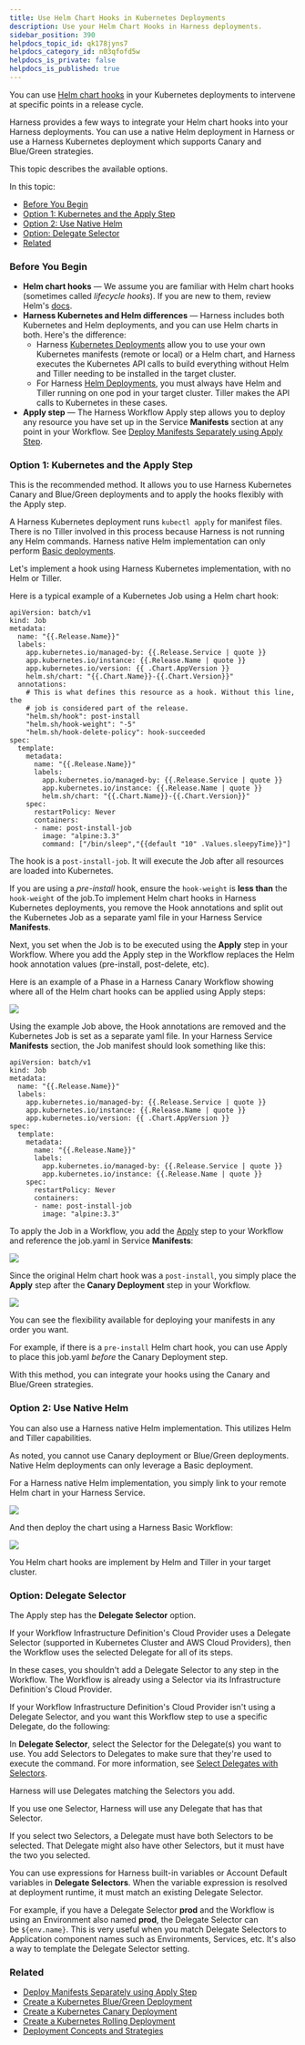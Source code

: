 ```yaml
---
title: Use Helm Chart Hooks in Kubernetes Deployments
description: Use your Helm Chart Hooks in Harness deployments.
sidebar_position: 390 
helpdocs_topic_id: qk178jyns7
helpdocs_category_id: n03qfofd5w
helpdocs_is_private: false
helpdocs_is_published: true
---
```


You can use [Helm chart hooks](https://helm.sh/docs/topics/charts_hooks/) in your Kubernetes deployments to intervene at specific points in a release cycle.

Harness provides a few ways to integrate your Helm chart hooks into your Harness deployments. You can use a native Helm deployment in Harness or use a Harness Kubernetes deployment which supports Canary and Blue/Green strategies.

This topic describes the available options.

In this topic:

* [Before You Begin](#before_you_begin)
* [Option 1: Kubernetes and the Apply Step](#option_1_kubernetes_and_the_apply_step)
* [Option 2: Use Native Helm](#option_2_use_native_helm)
* [Option: Delegate Selector](#option_delegate_selector)
* [Related](#related)

### Before You Begin

* **Helm chart hooks** — We assume you are familiar with Helm chart hooks (sometimes called *lifecycle hooks*). If you are new to them, review Helm's [docs](https://helm.sh/docs/topics/charts_hooks/).
* **Harness Kubernetes and Helm differences** — Harness includes both Kubernetes and Helm deployments, and you can use Helm charts in both. Here's the difference:
	+ Harness [Kubernetes Deployments](kubernetes-deployments-overview.md) allow you to use your own Kubernetes manifests (remote or local) or a Helm chart, and Harness executes the Kubernetes API calls to build everything without Helm and Tiller needing to be installed in the target cluster.
	+ For Harness [Helm Deployments](../helm-deployment/helm-deployments-overview.md), you must always have Helm and Tiller running on one pod in your target cluster. Tiller makes the API calls to Kubernetes in these cases.
* **Apply step** — The Harness Workflow Apply step allows you to deploy any resource you have set up in the Service **Manifests** section at any point in your Workflow. See [Deploy Manifests Separately using Apply Step](deploy-manifests-separately-using-apply-step.md).

### Option 1: Kubernetes and the Apply Step

This is the recommended method. It allows you to use Harness Kubernetes Canary and Blue/Green deployments and to apply the hooks flexibly with the Apply step.

A Harness Kubernetes deployment runs `kubectl apply` for manifest files. There is no Tiller involved in this process because Harness is not running any Helm commands. Harness native Helm implementation can only perform [Basic deployments](../concepts-cd/deployment-types/deployment-concepts-and-strategies.md).

Let's implement a hook using Harness Kubernetes implementation, with no Helm or Tiller.

Here is a typical example of a Kubernetes Job using a Helm chart hook:


```
apiVersion: batch/v1  
kind: Job  
metadata:  
  name: "{{.Release.Name}}"  
  labels:  
    app.kubernetes.io/managed-by: {{.Release.Service | quote }}  
    app.kubernetes.io/instance: {{.Release.Name | quote }}  
    app.kubernetes.io/version: {{ .Chart.AppVersion }}  
    helm.sh/chart: "{{.Chart.Name}}-{{.Chart.Version}}"  
  annotations:  
    # This is what defines this resource as a hook. Without this line, the  
    # job is considered part of the release.  
    "helm.sh/hook": post-install  
    "helm.sh/hook-weight": "-5"  
    "helm.sh/hook-delete-policy": hook-succeeded  
spec:  
  template:  
    metadata:  
      name: "{{.Release.Name}}"  
      labels:  
        app.kubernetes.io/managed-by: {{.Release.Service | quote }}  
        app.kubernetes.io/instance: {{.Release.Name | quote }}  
        helm.sh/chart: "{{.Chart.Name}}-{{.Chart.Version}}"  
    spec:  
      restartPolicy: Never  
      containers:  
      - name: post-install-job  
        image: "alpine:3.3"  
        command: ["/bin/sleep","{{default "10" .Values.sleepyTime}}"]
```
The hook is a `post-install-job`. It will execute the Job after all resources are loaded into Kubernetes.

If you are using a *pre-install* hook, ensure the `hook-weight` is **less than** the `hook-weight` of the job.To implement Helm chart hooks in Harness Kubernetes deployments, you remove the Hook annotations and split out the Kubernetes Job as a separate yaml file in your Harness Service **Manifests**.

Next, you set when the Job is to be executed using the **Apply** step in your Workflow. Where you add the Apply step in the Workflow replaces the Helm hook annotation values (pre-install, post-delete, etc).

Here is an example of a Phase in a Harness Canary Workflow showing where all of the Helm chart hooks can be applied using Apply steps:

![](./static/use-helm-chart-hooks-in-kubernetes-deployments-47.png)

Using the example Job above, the Hook annotations are removed and the Kubernetes Job is set as a separate yaml file. In your Harness Service **Manifests** section, the Job manifest should look something like this:


```
apiVersion: batch/v1  
kind: Job  
metadata:  
  name: "{{.Release.Name}}"  
  labels:  
    app.kubernetes.io/managed-by: {{.Release.Service | quote }}  
    app.kubernetes.io/instance: {{.Release.Name | quote }}  
    app.kubernetes.io/version: {{ .Chart.AppVersion }}  
spec:  
  template:  
    metadata:  
      name: "{{.Release.Name}}"  
      labels:  
        app.kubernetes.io/managed-by: {{.Release.Service | quote }}  
        app.kubernetes.io/instance: {{.Release.Name | quote }}  
    spec:  
      restartPolicy: Never  
      containers:  
      - name: post-install-job  
        image: "alpine:3.3"
```
To apply the Job in a Workflow, you add the [Apply](deploy-manifests-separately-using-apply-step.md) step to your Workflow and reference the job.yaml in Service **Manifests**:

![](./static/use-helm-chart-hooks-in-kubernetes-deployments-48.png)

Since the original Helm chart hook was a `post-install`, you simply place the **Apply** step after the **Canary Deployment** step in your Workflow.

![](./static/use-helm-chart-hooks-in-kubernetes-deployments-49.png)

You can see the flexibility available for deploying your manifests in any order you want.

For example, if there is a `pre-install` Helm chart hook, you can use Apply to place this job.yaml *before* the Canary Deployment step.

With this method, you can integrate your hooks using the Canary and Blue/Green strategies.

### Option 2: Use Native Helm

You can also use a Harness native Helm implementation. This utilizes Helm and Tiller capabilities.

As noted, you cannot use Canary deployment or Blue/Green deployments. Native Helm deployments can only leverage a Basic deployment.

For a Harness native Helm implementation, you simply link to your remote Helm chart in your Harness Service.

![](./static/use-helm-chart-hooks-in-kubernetes-deployments-50.png)

And then deploy the chart using a Harness Basic Workflow:

![](./static/use-helm-chart-hooks-in-kubernetes-deployments-51.png)

You Helm chart hooks are implement by Helm and Tiller in your target cluster.

### Option: Delegate Selector

The Apply step has the **Delegate Selector** option.

If your Workflow Infrastructure Definition's Cloud Provider uses a Delegate Selector (supported in Kubernetes Cluster and AWS Cloud Providers), then the Workflow uses the selected Delegate for all of its steps.

In these cases, you shouldn't add a Delegate Selector to any step in the Workflow. The Workflow is already using a Selector via its Infrastructure Definition's Cloud Provider.

If your Workflow Infrastructure Definition's Cloud Provider isn't using a Delegate Selector, and you want this Workflow step to use a specific Delegate, do the following:

In **Delegate Selector**, select the Selector for the Delegate(s) you want to use. You add Selectors to Delegates to make sure that they're used to execute the command. For more information, see [Select Delegates with Selectors](https://docs.harness.io/article/c3fvixpgsl-select-delegates-for-specific-tasks-with-selectors).

Harness will use Delegates matching the Selectors you add.

If you use one Selector, Harness will use any Delegate that has that Selector.

If you select two Selectors, a Delegate must have both Selectors to be selected. That Delegate might also have other Selectors, but it must have the two you selected.

You can use expressions for Harness built-in variables or Account Default variables in **Delegate Selectors**. When the variable expression is resolved at deployment runtime, it must match an existing Delegate Selector.  
  
For example, if you have a Delegate Selector **prod** and the Workflow is using an Environment also named **prod**, the Delegate Selector can be `${env.name}`. This is very useful when you match Delegate Selectors to Application component names such as Environments, Services, etc. It's also a way to template the Delegate Selector setting.

### Related

* [Deploy Manifests Separately using Apply Step](deploy-manifests-separately-using-apply-step.md)
* [Create a Kubernetes Blue/Green Deployment](create-a-kubernetes-blue-green-deployment.md)
* [Create a Kubernetes Canary Deployment](create-a-kubernetes-canary-deployment.md)
* [Create a Kubernetes Rolling Deployment](create-a-kubernetes-rolling-deployment.md)
* [Deployment Concepts and Strategies](../concepts-cd/deployment-types/deployment-concepts-and-strategies.md)

